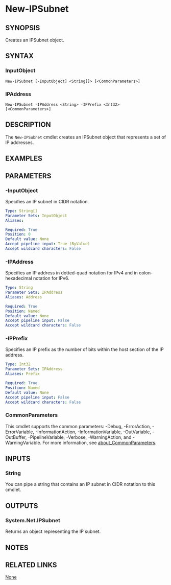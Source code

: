 ﻿---
external help file: PoshToolbox-help.xml
Module Name: PoshToolbox
online version: https://github.com/PoshAJ/PoshToolbox/blob/main/docs/New-IPSubnet.md
schema: 2.0.0
---

# New-IPSubnet

## SYNOPSIS

Creates an IPSubnet object.

## SYNTAX

### InputObject

```
New-IPSubnet [-InputObject] <String[]> [<CommonParameters>]
```

### IPAddress

```
New-IPSubnet -IPAddress <String> -IPPrefix <Int32> [<CommonParameters>]
```

## DESCRIPTION

The `New-IPSubnet` cmdlet creates an IPSubnet object that represents a set of IP addresses.

## EXAMPLES

## PARAMETERS

### -InputObject

Specifies an IP subnet in CIDR notation.

```yaml
Type: String[]
Parameter Sets: InputObject
Aliases:

Required: True
Position: 0
Default value: None
Accept pipeline input: True (ByValue)
Accept wildcard characters: False
```

### -IPAddress

Specifies an IP address in dotted-quad notation for IPv4 and in colon-hexadecimal notation for IPv6.

```yaml
Type: String
Parameter Sets: IPAddress
Aliases: Address

Required: True
Position: Named
Default value: None
Accept pipeline input: False
Accept wildcard characters: False
```

### -IPPrefix

Specifies an IP prefix as the number of bits within the host section of the IP address.

```yaml
Type: Int32
Parameter Sets: IPAddress
Aliases: Prefix

Required: True
Position: Named
Default value: None
Accept pipeline input: False
Accept wildcard characters: False
```

### CommonParameters

This cmdlet supports the common parameters: -Debug, -ErrorAction, -ErrorVariable, -InformationAction, -InformationVariable, -OutVariable, -OutBuffer, -PipelineVariable, -Verbose, -WarningAction, and -WarningVariable. For more information, see [about_CommonParameters](http://go.microsoft.com/fwlink/?LinkID=113216).

## INPUTS

### String

You can pipe a string that contains an IP subnet in CIDR notation to this cmdlet.

## OUTPUTS

### System.Net.IPSubnet

Returns an object representing the IP subnet.

## NOTES

## RELATED LINKS

[None]()
